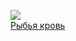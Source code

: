 ![](/books/sf_history/Евгений%20Таганов/Рыбья%20кровь.jpg)  
[Рыбья кровь](/books/sf_history/Евгений%20Таганов/Рыбья%20кровь)